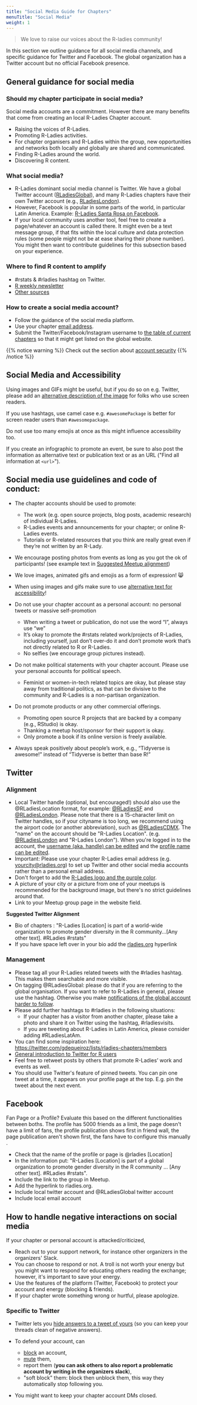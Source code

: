 ```yaml
---
title: "Social Media Guide for Chapters"
menuTitle: "Social Media"
weight: 1
---
```


> We love to raise our voices about the R-ladies community!

In this section we outline guidance for all social media channels, and specific guidance for Twitter and Facebook.
The global organization has a Twitter account but no official Facebook presence.

## General guidance for social media

### Should my chapter participate in social media?

Social media accounts are a commitment. However there are many benefits that come from creating an local R-Ladies Chapter account.
* Raising the voices of R-Ladies.
* Promoting R-Ladies activities.
* For chapter organisers and R-Ladies within the group, new opportunities and networks both locally and globally are shared and communicated. 
* Finding R-Ladies around the world. 
* Discovering R content.

### What social media?

* R-Ladies dominant social media channel is Twitter. We have a global Twitter account ([RLadiesGlobal](https://twitter.com/RLadiesGlobal)), and many R-Ladies chapters have their own Twitter account (e.g., [RLadiesLondon](https://twitter.com/RLadiesLondon)).
* However, Facebook is popular in some parts of the world, in particular Latin America. Example: [R-Ladies Santa Rosa on Facebook](https://www.facebook.com/pg/RLadiesSR).
* If your local community uses another tool, feel free to create a page/whatever an account is called there. It might even be a text message group, if that fits within the local culture and data protection rules (some people might not be at ease sharing their phone number).
You might then want to contribute guidelines for this subsection based on your experience.

### Where to find R content to amplify

* \#rstats & \#rladies hashtag on Twitter.
* [R weekly newsletter](https://rweekly.org/)
* [Other sources](https://masalmon.eu/2019/01/25/uptodate/)

### How to create a social media account?

* Follow the guidance of the social media platform.
* Use your chapter [email address](/organization/tech/accounts/#e-mail). 
* Submit the Twitter/Facebook/Instagram username to [the table of current chapters](https://github.com/rladies/starter-kit/blob/master/Current-Chapters.csv) so that it might get listed on the global website.

{{% notice warning %}}
Check out the section about [account security](/organization/tech/security/)
{{% /notice %}}

## Social Media and Accessibility

Using images and GIFs might be useful, but if you do so on e.g. Twitter, please add an [alternative description of the image](https://help.twitter.com/en/using-twitter/picture-descriptions) for folks who use screen readers.

If you use hashtags, use camel case e.g. `#awesomePackage` is better for screen reader users than `#awesomepackage`.

Do not use too many emojis at once as this might influence accessibility too.

If you create an infographic to promote an event, be sure to also post the information as alternative text or publication text or as an URL ("Find all information at `<url>`").

## Social media use guidelines and code of conduct:

* The chapter accounts should be used to promote:

    + The work (e.g. open source projects, blog posts, academic research) of individual R-Ladies.
    + R-Ladies events and announcements for your chapter; or online R-Ladies events.
    + Tutorials or R-related resources that you think are really great even if they’re not written by an R-Lady.

* We encourage posting photos from events as long as you got the ok of participants! (see example text in [Suggested Meetup alignment](/organization/tech/accounts/#meetup))
* We love images, animated gifs and emojis as a form of expression! :smile_cat: 
* When using images and gifs make sure to use [alternative text for accessibility](https://help.twitter.com/en/using-twitter/picture-descriptions)!

* Do not use your chapter account as a personal account: no personal tweets or massive self-promotion
    + When writing a tweet or publication, do not use the word “I”, always use “we”
    + It’s okay to promote the #rstats related work/projects of R-Ladies, including yourself, just don’t over-do it and don’t promote work that’s not directly related to R or R-Ladies.
    + No selfies (we encourage group pictures instead).
* Do not make political statements with your chapter account. Please use your personal accounts for political speech.
    + Feminist or women-in-tech related topics are okay, but please stay away from traditional politics, as that can be divisive to the community and R-Ladies is a non-partisan organization.
* Do not promote products or any other commercial offerings.
    + Promoting open source R projects that are backed by a company (e.g., RStudio) is okay.
    + Thanking a meetup host/sponsor for their support is okay.
    + Only promote a book if its online version is freely available.
* Always speak positively about people’s work, e.g., “Tidyverse is awesome!” instead of “Tidyverse is better than base R!”

## Twitter

### Alignment

* Local Twitter handle (optional, but encouraged!) should also use the @RLadiesLocation format, for example: [@RLadiesSF](https://twitter.com/RLadiesSF) and [@RLadiesLondon](https://twitter.com/RLadiesSF).  Please note that there is a 15-character limit on Twitter handles, so if your cityname is too long, we recommend using the airport code (or another abbreviation), such as [@RLadiesCDMX](https://twitter.com/RLadiesCDMX).  The "name" on the account should be "R-Ladies Location". (e.g. [@RLadiesLondon](https://twitter.com/RLadiesLondon) and "R-Ladies London"). When you're logged in to the account, the [username (aka. handle) can be edited](https://twitter.com/settings/screen_name) and the [profile name can be edited](https://twitter.com/settings/profile).
* Important: Please use your chapter R-Ladies email address (e.g. yourcity@rladies.org) to set up Twitter and other social media accounts rather than a personal email address. 
* Don't forget to add the [R-Ladies logo and the purple color](/organization/tech/brand/).
* A picture of your city or a picture from one of your meetups is recommended for the background image, but there's no strict guidelines around that.
* Link to your Meetup group page in the website field.

**Suggested Twitter Alignment**
* Bio of chapters : "R-Ladies \[Location\] is part of a world-wide
    organization to promote gender diversity in the R
    community...\[Any other text\]. \#RLadies \#rstats"
* If you have space left over in your bio add the
    [rladies.org](http://rladies.org/) hyperlink
    
### Management    
    
* Please tag all your R-Ladies related tweets with the #rladies hashtag. This makes them searchable and more visible.
* On tagging \@RLadiesGlobal: please do that if you are referring to the global organisation. If you want to refer to R-Ladies in general, please use the hashtag. Otherwise you make [notifications of the global account harder to follow](/comm/twitter/).
* Please add further hashtags to \#rladies in the following situations:
    + If your chapter has a visitor from another chapter, please take a photo and share
it on Twitter using the hashtag,  \#rladiesvisits.
    + If you are tweeting about R-Ladies in Latin America, please consider adding \#RLadiesLatAm.
* You can find some inspiration here: https://twitter.com/gdequeiroz/lists/rladies-chapters/members 
* [General introduction to Twitter for R users](https://www.t4rstats.com/)
* Feel free to retweet posts by others that promote R-Ladies’ work and events as well.
* You should use Twitter's feature of pinned tweets. You can pin one tweet at a time, it appears on your profile page at the top. E.g. pin the tweet about the next event.

## Facebook

Fan Page or a Profile?
Evaluate this based on the different functionalities between boths.
The profile has 5000 friends as a limit, the page doesn't have a limit of fans, the profile publication shows first in friend wall, the page publication aren't shown first, the fans have to configure this manually .

* Check that the name of the profile or page is @rladies [Location]
* In the information put: "R-Ladies [Location] is part of a global organization to promote gender diversity in the R community ... [Any other text]. #RLadies #rstats".
* Include the link to the group in Meetup.
* Add the hyperlink to rladies.org.
* Include local twitter account and @RLadiesGlobal twitter account
* Include local email account

## How to handle negative interactions on social media

If your chapter or personal account is attacked/criticized,

* Reach out to your support network, for instance other organizers in the organizers' Slack.
* You can choose to respond or not. A troll is not worth your energy but you might want to respond for educating others reading the exchange; however, it's important to save your energy.
* Use the features of the platform (Twitter, Facebook) to protect your account and energy (blocking & friends).
* If your chapter wrote something wrong or hurtful, please apologize.

### Specific to Twitter

* Twitter lets you [hide answers to a tweet of yours](https://help.twitter.com/en/using-twitter/mentions-and-replies) (so you can keep your threads clean of negative answers).
* To defend your account, can 
       
    * [block](https://help.twitter.com/en/using-twitter/blocking-and-unblocking-accounts) an account, 
    * [mute](https://help.twitter.com/en/using-twitter/twitter-mute) them, 
    * report them (**you can ask others to also report a problematic account by writing in the organizers slack**),
    * "soft block" them: block then unblock them, this way they automatically stop following you.
    
* You might want to keep your chapter account DMs closed.

